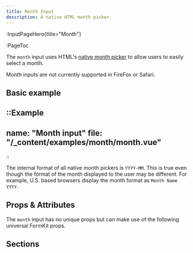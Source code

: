 ```yaml
---
title: Month Input
description: A native HTML month picker.
---
```


:InputPageHero{title="Month"}

:PageToc

The `month` input uses HTML's [native month picker](https://developer.mozilla.org/en-US/docs/Web/HTML/Element/input/month) to allow users to easily select a month.

<callout type="danger" label="Compatibility warning">
Month inputs are not currently supported in FireFox or Safari.
</callout>

## Basic example

::Example
---
  name: "Month input"
  file: "/_content/examples/month/month.vue"
---
::

<callout type="warning" label="Formatting">
The internal format of all native month pickers is <code>YYYY-MM</code>. This is true
even though the format of the month displayed to the user may be different. For example, U.S. based browsers display the month format as <code>Month Name YYYY</code>.
</callout>

## Props & Attributes

The `month` input has no unique props but can make use of the following universal
FormKit props.

<reference-table>
</reference-table>

## Sections

<section-keys-intro></section-keys-intro>

<div>
  <formkit-input-diagram
    label-content="Month you met your significant other"
    prefix-icon-content="📅"
    input-icon-content="2010-05"
    suffix-content="❤️"
    help-content="We'll divide groups based on how long you've been together."
    message-content="Month is required."
  >
  </formkit-input-diagram>
</div>

<reference-table type="sectionKeys" primary="section-key">
</reference-table>
